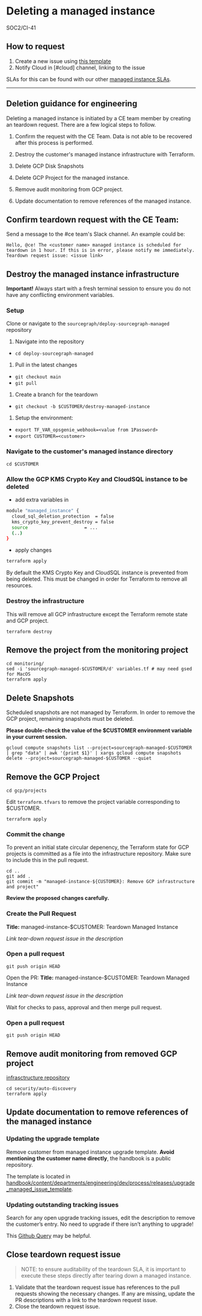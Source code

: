 # Deleting a managed instance

<span class="badge badge-note">SOC2/CI-41</span>

## How to request

1. Create a new issue using [this template](https://github.com/sourcegraph/customer/issues/new?assignees=&labels=team%2Fdevops&template=managed-instance-teardown.md&title=)
2. Notify Cloud in [#cloud] channel, linking to the issue

SLAs for this can be found with our other [managed instance SLAs](../index.md#slas-for-managed-instances).

---

## Deletion guidance for engineering

Deleting a managed instance is initiated by a CE team member by creating an teardown request. There are a few logical steps to follow.

1.  Confirm the request with the CE Team. Data is not able to be recovered after this process is performed.

1.  Destroy the customer's managed instance infrastructure with Terraform.
1.  Delete GCP Disk Snapshots
1.  Delete GCP Project for the managed instance.
1.  Remove audit monitoring from GCP project.
1.  Update documentation to remove references of the managed instance.

## Confirm teardown request with the CE Team:

Send a message to the #ce team's Slack channel. An example could be:

```
Hello, @ce! The <customer name> managed instance is scheduled for teardown in 1 hour. If this is in error, please notify me immediately.
Teardown request issue: <issue link>
```

## Destroy the managed instance infrastructure

**Important!** Always start with a fresh terminal session to ensure you do not have any conflicting environment variables.

### Setup

Clone or navigate to the `sourcegraph/deploy-sourcegraph-managed` repository

1.  Navigate into the repository

- `cd deploy-sourcegraph-managed`

1.  Pull in the latest changes

- `git checkout main`
- `git pull`

1.  Create a branch for the teardown

- `git checkout -b $CUSTOMER/destroy-managed-instance`

1.  Setup the environment:

- `export TF_VAR_opsgenie_webhook=<value from 1Password>`
- `export CUSTOMER=<customer>`

### Navigate to the customer's managed instance directory

```
cd $CUSTOMER
```

### Allow the GCP KMS Crypto Key and CloudSQL instance to be deleted

- add extra variables in

```sh
module "managed_instance" {
  cloud_sql_deletion_protection  = false
  kms_crypto_key_prevent_destroy = false
  source                     = ...
  (..)
}
```

- apply changes

```sh
terraform apply
```

By default the KMS Crypto Key and CloudSQL instance is prevented from being deleted. This must be changed in order for Terraform to remove all resources.

### Destroy the infrastructure

This will remove all GCP infrastructure except the Terraform remote state and GCP project.

```
terraform destroy
```

## Remove the project from the monitoring project

```
cd monitoring/
sed -i 'sourcegraph-managed-$CUSTOMER/d' variables.tf # may need gsed for MacOS
terraform apply
```

## Delete Snapshots

Scheduled snapshots are not managed by Terraform. In order to remove the GCP project, remaining snapshots must be deleted.

**Please double-check the value of the $CUSTOMER environment variable in your current session.**

```
gcloud compute snapshots list --project=sourcegraph-managed-$CUSTOMER | grep "data" | awk '{print $1}' | xargs gcloud compute snapshots delete --project=sourcegraph-managed-$CUSTOMER --quiet
```

## Remove the GCP Project

```
cd gcp/projects
```

Edit `terraform.tfvars` to remove the project variable corresponding to $CUSTOMER.

```
terraform apply
```

### Commit the change

To prevent an initial state circular depenency, the Terraform state for GCP projects is committed as a file into the infrastructure repository.
Make sure to include this in the pull request.

```
cd ..
git add .
git commit -m "managed-instance-${CUSTOMER}: Remove GCP infrastructure and project"
```

**Review the proposed changes carefully.**

### Create the Pull Request

**Title:** managed-instance-$CUSTOMER: Teardown Managed Instance

_Link tear-down request issue in the description_

### Open a pull request

```
git push origin HEAD
```

Open the PR:
**Title:** managed-instance-$CUSTOMER: Teardown Managed Instance

_Link tear-down request issue in the description_

Wait for checks to pass, approval and then merge pull request.

### Open a pull request

```
git push origin HEAD
```

## Remove audit monitoring from removed GCP project

[infrasctructure repository](https://github.com/sourcegraph/infrastructure)

```
cd security/auto-discovery
terraform apply
```

## Update documentation to remove references of the managed instance

### Updating the upgrade template

Remove customer from managed instance upgrade template. **Avoid mentioning the customer name directly**, the handbook is a public repository.

The template is located in [handbook/content/departments/engineering/dev/process/releases/upgrade_managed_issue_template](../../../../dev/process/releases/upgrade_managed_issue_template.md).

### Updating outstanding tracking issues

Search for any open upgrade tracking issues, edit the description to remove the customer’s entry. No need to upgrade if there isn’t anything to upgrade!

This [Github Query](https://github.com/sourcegraph/sourcegraph/issues?q=is%3Aopen+is%3Aissue+label%3Arelease-tracking) may be helpful.

## Close teardown request issue

> NOTE: to ensure auditability of the teardown SLA, it is important to execute these steps directly after tearing down a managed instance.

1. Validate that the teardown request issue has references to the pull requests showing the necessary changes. If any are missing, update the PR descriptions with a link to the teardown request issue.
1. Close the teardown request issue.
